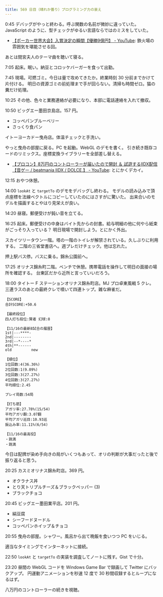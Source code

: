 ```yaml
---
title: 569 日目（晴れか曇り）プログラミング力の衰え
---
```


0:45 デバッグがやっと終わる。呼ぶ関数の名前が微妙に違っていた。
JavaScript のように、型チェックがゆるい言語ならではのミスをしていた。

* [【ポーカー世界大会】入賞決定の瞬間【優勝9億円】 - YouTube](https://www.youtube.com/watch?v=pqcbcdqQ-Nw):
  鉄火場の雰囲気を堪能させる回。

あとは間宮夫人のテーマ曲を聴いて寝る。

7:05 起床。眠い。納豆とコロッケバーガーを食って出勤。

7:45 現場。可燃ゴミ。今日は量で攻めてきたか。終業時刻 30 分前までかけて片付ける。
明日の資源ゴミの前処理まで手が回らない。清掃も時間ゼロ。猫の糞だけ処理。

10:25 その他、色々と業務連絡が必要になり、本部に電話連絡を入れて撤収。

10:50 ビッグエー墨田京島店。157 円。

* コッペパンブルーベリー
* さっくり食パン

イトーヨーカドー曳舟店。体温チェックと手洗い。

やっと曳舟の部屋に戻る。PC を起動。WebGL のデモを書く。
引き続き既存コードのリミックス。座標変換ライブラリーを全部差し替える。

* [【プロコン】8万円のコントローラーが届いたので開封 ＆ 試遊するIIDX配信【音ゲー / beatmania IIDX / DOLCE.】 - YouTube](https://www.youtube.com/watch?v=oadBDubITXA):
  とにかくデカイ。

12:15 おやつ休憩。

14:00 `lookAt` と `targetTo` のデモをデバッグし終わる。
モデルの読み込みで頂点座標を法線ベクトルにコピーしていたのにはさすがに驚いた。
出来合いのモデルを描画するとやはり見栄えが良い。

14:20 昼寝。郵便受けが鈍い音を立てる。

16:25 起床。郵便受けの中身はバイト先からの封書。給与明細の他に何やら紙束がごっそり入っている？
明日現場で開封しよう。とにかく外出。

スカイツリータウン一階。塔の一階のトイレが解禁されている。久しぶりに利用する。
二階の三省堂書店へ。週プレだけチェック。他は忘れた。

押上駅バス停。バスに乗る。錦糸公園前へ。

17:25 オリナス錦糸町二階。ベンチで休憩。携帯電話を操作して明日の面接の場所を確認する。
台東区だから近所と言っていいだろう。

18:00 タイトー F ステーションオリナス錦糸町店。MJ プロ卓東風戦 5 クレ。
三連ラスのあとの最終クレで噴いて四連トップ。雑な麻雀だ。

```text
【SCORE】
合計SCORE:+50.6

【最終段位】
四人打ち段位:賢者 幻球:8

【11/16の最新8試合の履歴】
1st|---****-
2nd|--------
3rd|--*----*
4th|**------
old         new

【順位】
1位回数:4(36.36%)
2位回数:1(9.09%)
3位回数:3(27.27%)
4位回数:3(27.27%)
平均順位:2.45

プレイ局数:54局

【打ち筋】
アガリ率:27.78%(15/54)
平均アガリ翻:3.07翻
平均アガリ巡目:10.93巡
振込み率:11.11%(6/54)

【11/16の最高役】
・跳満
・跳満
```

今日は配牌が染め手向きの局がいくつもあって、オリの判断が大事だったと後で振り返ると思う。

20:25 カスミオリナス錦糸町店。369 円。

* オクラナス丼
* とり天トリプルチーズ＆ブラックペッパー (3)
* ブラックチョコ

20:45 ビッグエー墨田業平店。201 円。

* 絹豆腐
* シーフードヌードル
* コッペパンホイップ＆チョコ

20:55 曳舟の部屋。シャワー。風呂から出て晩飯を食いつつ PC をいじる。

適当なタイミングでインターネットに接続。

22:50 `lookAt` と `targetTo` の実装を調査してノートに残す。Gist で十分。

23:20 昼間の WebGL コードを Windows Game Bar で録画して Twitter にバックアップ。
円運動アニメーションを秒速 12 度で 30 秒間収録するとループになるはず。

八万円のコントローラーの続きを視聴。
